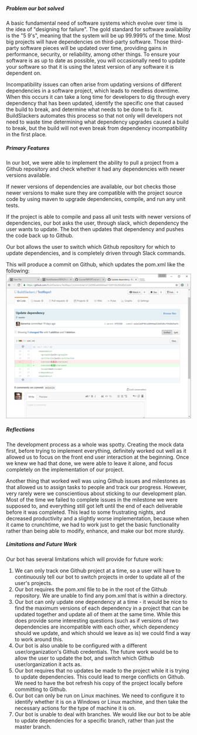 ##### Problem our bot solved

A basic fundamental need of software systems which evolve over time is the idea of "designing for failure". The gold standard for software availability is the "5 9's", meaning that the system will be up 99.999% of the time. Most big projects will have dependencies on third-party software. Those third-party software pieces will be updated over time, providing gains in performance, security, or reliability, among other things. To ensure your software is as up to date as possible, you will occasionally need to update your software so that it is using the latest version of any software it is dependent on.

Incompatibility issues can often arise from updating versions of different dependencies in a software project, which leads to needless downtime. When this occurs it can take a long time for developers to dig through every dependency that has been updated, identify the specific one that caused the build to break, and determine what needs to be done to fix it. BuildSlackers automates this process so that not only will developers not need to waste time determining what dependency upgrades caused a build to break, but the build will not even break from dependency incompatibility in the first place.


##### Primary Features

In our bot, we were able to implement the ability to pull a project from a Github repository and check whether it had any dependencies with newer versions available.

If newer versions of dependencies are available, our bot checks those newer versions to make sure they are compatible with the project source code by using maven to upgrade dependencies, compile, and run any unit tests.

If the project is able to compile and pass all unit tests with newer versions of dependencies, our bot asks the user, through slack, which dependency the user wants to update. The bot then updates that dependency and pushes the code back up to Github.

Our bot allows the user to switch which Github repository for which to update dependencies, and is completely driven through Slack commands.

This will produce a commit on Github, which updates the pom.xml like the following: ![BotCommit](Images/BotCommit.png)


##### Reflections

The development process as a whole was spotty. Creating the mock data first, before trying to implement everything, definitely worked out well as it allowed
 us to focus on the front end user interaction at the beginning. Once we knew we had that done, we were able to leave it alone, and focus completely on the implementation of our project.
 
 Another thing that worked well was using Github issues and milestones as that allowed us to assign tasks to people and track our progress. However, very rarely were we conscientious about 
 sticking to our development plan. Most of the time we failed to complete issues in the milestone we were supposed to, and everything still got left until the end of each deliverable before it was completed. This lead to some frustrating nights, and decreased productivity and a slightly worse implementation, because
  when it came to crunchtime, we had to work just to get the basic functionality rather than being able to modify, enhance, and make our bot more sturdy.
  
##### Limitations and Future Work

Our bot has several limitations which will provide for future work:
1. We can only track one Github project at a time, so a user will have to continuously tell our bot to switch projects in order to update all of the user's projects.
2. Our bot requires the pom.xml file to be in the root of the Github repository. We are unable to find any pom.xml that is within a directory.
3. Our bot can only update one dependency at a time - it would be nice to find the maximum versions of each dependency in a project that can be updated together and update all of them at the same time. While this does provide some 
interesting questions (such as if versions of two dependencies are incompatible with each other, which dependency should we update, and which should we leave as is) we could find a way to work around this.
4. Our bot is also unable to be configured with a different user/organization's Github credentials. The future work would be to allow the user to update the bot, and switch which Github user/organization it acts as.
5. Our bot requires that no updates be made to the project while it is trying to update dependencies. This could lead to merge conflicts on Github. We need to have the bot refresh his copy of the project locally before committing to Github.
6. Our bot can only be run on Linux machines. We need to configure it to identify whether it is on a Windows or Linux machine, and then take the necessary actions for the type of machine it is on.
7. Our bot is unable to deal with branches. We would like our bot to be able to update dependencies for a specific branch, rather than just the master branch.
